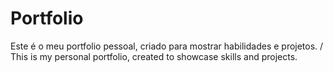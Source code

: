 # Portfolio
Este é o meu portfolio pessoal, criado para mostrar habilidades e projetos. / This is my personal portfolio, created to showcase skills and projects.
